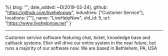 %{
  blog: "",
  date_added: ~D[2019-02-24],
  github: "https://github.com/livehelpnow",
  industries: ["Customer Service"],
  locations: [""],
  name: "LiveHelpNow",
  old_id: 5,
  url: "https://www.livehelpnow.net"
}

---

Customer service software featuring chat, ticket, knowledge base and callback systems. Elixir will drive our entire system in the near future, but runs a majority of our software now. We are based in Bethlehem, PA, USA
